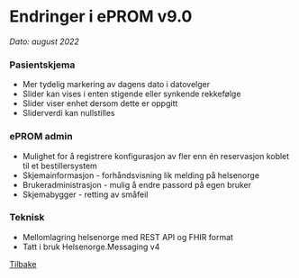 # Endringer i ePROM v9.0
*Dato: august 2022*

### Pasientskjema
- Mer tydelig markering av dagens dato i datovelger
- Slider kan vises i enten stigende eller synkende rekkefølge
- Slider viser enhet dersom dette er oppgitt
- Sliderverdi kan nullstilles

### ePROM admin
- Mulighet for å registrere konfigurasjon av fler enn én reservasjon koblet til et bestillersystem
- Skjemainformasjon - forhåndsvisning lik melding på helsenorge
- Brukeradministrasjon - mulig å endre passord på egen bruker
- Skjemabygger - retting av småfeil
 
### Teknisk
- Mellomlagring helsenorge med REST API og FHIR format
- Tatt i bruk Helsenorge.Messaging v4

[Tilbake](./Releaselist)
